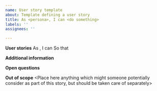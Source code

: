 ```yaml
---
name: User story template
about: Template defining a user story
title: As <persona>, I can <do something>
labels: ''
assignees: ''

---
```


**User stories**
As <persona>, 
I can <do something>
So that <achieve a goal>

**Additional information**
<Place any already established clarifications here>

**Open questions**
<Place here any questions that need to answered or related topics elaborated before this story becomes clear enough>

**Out of scope**
<Place here anything which might someone potentially consider as part of this story, but should be taken care of separately>
